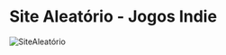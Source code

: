 # Site Aleatório - Jogos Indie

![SiteAleatório](https://user-images.githubusercontent.com/95727612/210877969-f1986c51-7863-4a17-8bae-8950914fae0d.png)
